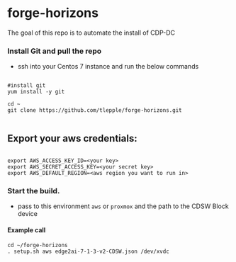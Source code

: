 # forge-horizons

The goal of this repo is to automate the install of CDP-DC

### Install Git and pull the repo


* ssh into your Centos 7 instance and run the below commands

```

#install git
yum install -y git

cd ~
git clone https://github.com/tlepple/forge-horizons.git


```

## Export your aws credentials:

```

export AWS_ACCESS_KEY_ID=<your key>
export AWS_SECRET_ACCESS_KEY=<your secret key>
export AWS_DEFAULT_REGION=<aws region you want to run in>

```

### Start the build.

* pass to this environment `aws` or `proxmox` and the path to the CDSW Block device

#### Example call

```
cd ~/forge-horizons
. setup.sh aws edge2ai-7-1-3-v2-CDSW.json /dev/xvdc


```
